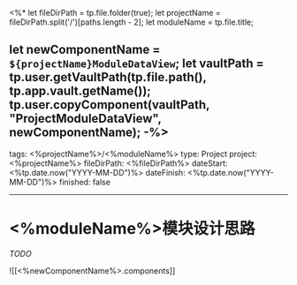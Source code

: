 <%*
let fileDirPath = tp.file.folder(true);
let projectName = fileDirPath.split('/')[paths.length - 2];
let moduleName = tp.file.title;

let newComponentName = `${projectName}ModuleDataView`;
let vaultPath = tp.user.getVaultPath(tp.file.path(), tp.app.vault.getName());
tp.user.copyComponent(vaultPath, "ProjectModuleDataView", newComponentName);
-%>
---
tags: <%projectName%>/<%moduleName%>
type: Project
project: <%projectName%>
fileDirPath: <%fileDirPath%>
dateStart: <%tp.date.now("YYYY-MM-DD")%>
dateFinish: <%tp.date.now("YYYY-MM-DD")%>
finished: false

---

# <%moduleName%>模块设计思路
 *TODO*
 
![[<%newComponentName%>.components]]



